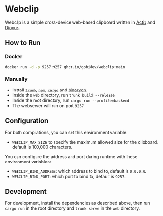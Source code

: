 # Webclip

Webclip is a simple cross-device web-based clipboard written in
[Actix](https://actix.rs/) and [Dioxus](https://dioxuslabs.com/).

## How to Run

### Docker

```sh
docker run -d -p 9257:9257 ghcr.io/gobidev/webclip:main
```

### Manually

- Install [`trunk`](https://trunkrs.dev/), [`npm`](https://www.npmjs.com/),
  [`cargo`](https://rustup.rs/) and
  [binaryen](https://github.com/WebAssembly/binaryen).
- Inside the `web` directory, run `trunk build --release`
- Inside the root directory, run `cargo run --profile=backend`
- The webserver will run on port `9257`

## Configuration

For both compilations, you can set this environment variable:

- `WEBCLIP_MAX_SIZE` to specify the maximum allowed size for the clipboard,
  default is 100,000 characters.

You can configure the address and port during runtime with these environment
variables:

- `WEBCLIP_BIND_ADDRESS`: which address to bind to, default is `0.0.0.0`.
- `WEBCLIP_BIND_PORT`: which port to bind to, default is `9257`.

## Development

For development, install the dependencies as described above, then run
`cargo run` in the root directory and `trunk serve` in the `web` directory.
